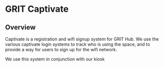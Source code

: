 # GRIT Captivate

## Overview
Captivate is a registration and wifi signup system for GRIT Hub.  We use the various captivate
login systems to track who is using the space, and to provide a way for users to sign up for
the wifi network.  

We use this system in conjunction with our kiosk